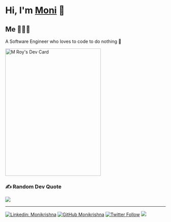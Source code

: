 # Hi, I'm [Moni](https://www.linkedin.com/in/monikrishnaroy/) 👋

## Me 🧑🏼‍💻

A Software Engineer who loves to code to do nothing :penguin:

<a href="https://app.daily.dev/mroy"><img align=center src="https://api.daily.dev/devcards/942a53831fde46d2be8924eefc95be78.png?" width="300" height="400" alt="M Roy's Dev Card"/></a>
  


### ✍️ Random Dev Quote

![](https://quotes-github-readme.vercel.app/api?type=horizontal&theme=radical)

---
[![Linkedin: Monikrishna](https://img.shields.io/badge/-Monikrishna-blue?style=flat-square&logo=Linkedin&logoColor=white&link=https://www.linkedin.com/in/monikrishnaroy/)](https://www.linkedin.com/in/monikrishnaroy/)
[![GitHub Monikrishna](https://img.shields.io/github/followers/moni-roy?label=follow&style=social)](https://github.com/moni-roy/)
[![Twitter Follow](https://img.shields.io/twitter/follow/royMonikrishna?style=social)](https://twitter.com/RoyMonikrishna)
[![](https://visitcount.itsvg.in/api?id=moni-roy&icon=0&color=0)](https://visitcount.itsvg.in)

